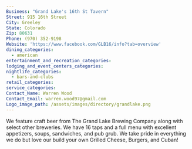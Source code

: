 ```yaml
---
Business: "Grand Lake's 16th St Tavern"
Street: 915 16th Street
City: Greeley
State: Colorado
Zip: 80631
Phone: (970) 352-9198
Website: 'https://www.facebook.com/GLB16/info?tab=overview'
dining_categories:
  - american
entertainment_and_recreation_categories:
lodging_and_event_centers_categories:
nightlife_categories:
  - bars-and-clubs
retail_categories:
service_categories:
Contact_Name: Warren Wood
Contact_Email: warren.wood97@gmail.com
Logo_image_path: /assets/images/directory/grandlake.png
---
```



We feature craft beer from The Grand Lake Brewing Company along with select other breweries. We have 16 taps and a full menu with excellent appetizers, soups, sandwiches, and pub grub. We take pride in everything we do but love our build your own Grilled Cheese, Burgers, and Cuban!